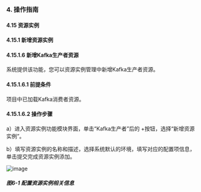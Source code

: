 ### 4. 操作指南

#### 4.15 资源实例

#### 4.15.1 新增资源实例

#### 4.15.1.6 新增Kafka生产者资源

系统提供该功能，您可以资源实例管理中新增Kafka生产者资源。

#### 4.15.1.6.1 前提条件

项目中已加载Kafka消费者资源。

#### 4.15.1.6.2 操作步骤

a）进入资源实例功能模块界面，单击“Kafka生产者”后的 +按钮，选择“新增资源实例”。

b）填写资源实例的名称和描述，选择系统默认的环境，填写对应的配置项信息，单击提交完成资源实例添加。

![image](https://user-images.githubusercontent.com/79617492/197980056-805185e2-f11a-407d-9a12-dad8b42ea67d.png)

##### 图6-1 配置资源实例相关信息
